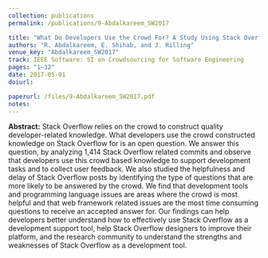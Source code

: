 ```yaml
---
collection: publications
permalink: /publications/9-Abdalkareem_SW2017

title: "What Do Developers Use the Crowd For? A Study Using Stack Overflow"
authors: "R. Abdalkareem, E. Shihab, and J. Rilling"
venue_key: "Abdalkareem_SW2017"
track: IEEE Software: SI on Crowdsourcing for Software Engineering
pages: "1–32"
date: 2017-05-01
doiurl: 

paperurl: /files/9-Abdalkareem_SW2017.pdf
notes:
---
```


**Abstract:** Stack Overflow relies on the crowd to construct
              quality developer-related knowledge. What developers use the
              crowd constructed knowledge on Stack Overflow for is an open
              question. We answer this question, by analyzing 1,414 Stack
              Overflow related commits and observe that developers use this
              crowd based knowledge to support development tasks and to
              collect user feedback. We also studied the helpfulness and delay
              of Stack Overflow posts by identifying the type of questions that
              are more likely to be answered by the crowd. We find that development tools and programming language issues are areas where
              the crowd is most helpful and that web framework related issues
              are the most time consuming questions to receive an accepted
              answer for. Our findings can help developers better understand
              how to effectively use Stack Overflow as a development support
              tool, help Stack Overflow designers to improve their platform,
              and the research community to understand the strengths and
              weaknesses of Stack Overflow as a development tool.